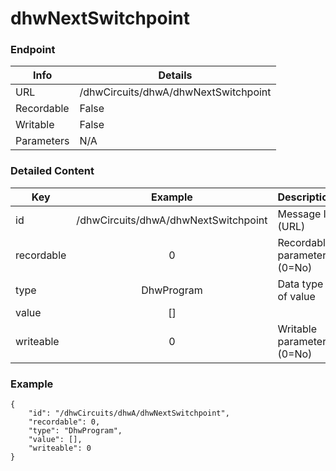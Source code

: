 # dhwNextSwitchpoint



### Endpoint

| Info  | Details |
| ------------- | ------------- |
| URL   | /dhwCircuits/dhwA/dhwNextSwitchpoint   |
| Recordable   | False   |
| Writable   | False   |
| Parameters  | N/A |

### Detailed Content

|  Key  | Example | Description |
| ------------- | :------: | ------------------------------ |
|  id | /dhwCircuits/dhwA/dhwNextSwitchpoint | Message ID (URL) |
|  recordable | 0 | Recordable parameter (0=No) |
|  type | DhwProgram | Data type of value |
|  value | [] |  |
|  writeable | 0 | Writable parameter (0=No) |



### Example
```
{
    "id": "/dhwCircuits/dhwA/dhwNextSwitchpoint",
    "recordable": 0,
    "type": "DhwProgram",
    "value": [],
    "writeable": 0
}
```
